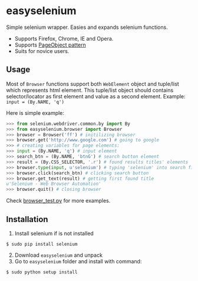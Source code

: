 easyselenium
============
Simple selenium wrapper. Easies and expands selenium functions.
* Supports Firefox, Chrome, IE and Opera.
* Supports [PageObject pattern](https://code.google.com/p/selenium/wiki/PageObjects)
* Suits for novice users.

Usage
-----
Most of `Browser` functions support both `WebElement` object and tuple/list which represents html element. This tuple/list object should contains selector/locator as first element and value as a second element. Example: `input = (By.NAME, 'q')`

Here is simple example: 
```python
>>> from selenium.webdriver.common.by import By
>>> from easyselenium.browser import Browser
>>> browser = Browser('ff') # initilizing browser
>>> browser.get('http://www.google.com') # going to google
>>> # creating variables for page elements:
>>> input = (By.NAME, 'q') # input element
>>> search_btn = (By.NAME, 'btnG') # search button element
>>> result = (By.CSS_SELECTOR, '.r') # found results titles' elements
>>> browser.type(input, u'selenium') # typing 'selenium' into search field
>>> browser.click(search_btn) # clicking search button
>>> browser.get_text(result) # getting first found title
u'Selenium - Web Browser Automation'
>>> browser.quit() # closing browser
```

Check [browser_test.py](/easyselenium/browser_test.py) for more examples.

Installation
------------
1. Install selenium if is not installed
```shell
$ sudo pip install selenium
```
2. Download `easyselenium` and unpack
3. Go to `easyselenium` folder and install with command:
```shell
$ sudo python setup install
```
